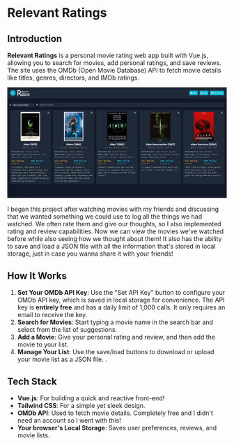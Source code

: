 # Relevant Ratings
## Introduction

**Relevant Ratings** is a personal movie rating web app built with Vue.js, allowing you to search for movies, add personal ratings, and save reviews. The site uses the OMDb (Open Movie Database) API to fetch movie details like titles, genres, directors, and IMDb ratings.

![Screenshot](readme_image.png "Screenshot")

I began this project after watching movies with my friends and discussing that we wanted something we could use to log all the things we had watched. We often rate them and give our thoughts, so I also implemented rating and review capabilities. Now we can view the movies we've watched before while also seeing how we thought about them! It also has the ability to save and load a JSON file with all the information that's stored in local storage, just in case you wanna share it with your friends!

## How It Works
1. **Set Your OMDb API Key**: Use the "Set API Key" button to configure your OMDb API key, which is saved in local storage for convenience. The API key is **entirely free** and has a daily limit of 1,000 calls. It only requires an email to receive the key.
2. **Search for Movies**: Start typing a movie name in the search bar and select from the list of suggestions. 
3. **Add a Movie**: Give your personal rating and review, and then add the movie to your list.
4. **Manage Your List**: Use the save/load buttons to download or upload your movie list as a JSON file. .

## Tech Stack
- **Vue.js**: For building a quick and reactive front-end!
- **Tailwind CSS**: For a simple yet sleek design.
- **OMDb API**: Used to fetch movie details. Completely free and I didn't need an account so I went with this!
- **Your browser's Local Storage**: Saves user preferences, reviews, and movie lists.